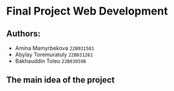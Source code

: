 # Final Project Web Development

## Authors:

- Amina Mamyrbekova `22B031581`
- Abylay Toremuratuly `22B031261`
- Bakhauddin Toleu `22B030598`

## The main idea of the project
